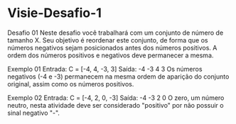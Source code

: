 # Visie-Desafio-1

Desafio 01
Neste desafio você trabalhará com um conjunto de número de tamanho X. Seu objetivo é reordenar este conjunto, de forma que os números negativos sejam posicionados antes dos números positivos. A ordem dos números positivos e negativos deve permanecer a mesma.

Exemplo 01
Entrada:
C = [-4, 4, -3, 3]
Saída: -4 -3 4 3
Os números negativos (-4 e -3) permanecem na mesma ordem de aparição do conjunto original, assim como os números positivos.

Exemplo 02
Entrada:
C = [-4, 2, 0, -3]
Saída: -4 -3 2 0
O zero, um número neutro, nesta atividade deve ser considerado "positivo" por não possuir o sinal negativo "-".

